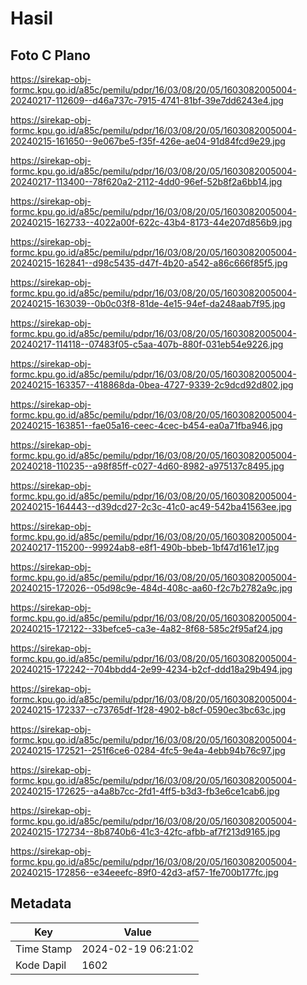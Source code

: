# Hasil

## Foto C Plano

https://sirekap-obj-formc.kpu.go.id/a85c/pemilu/pdpr/16/03/08/20/05/1603082005004-20240217-112609--d46a737c-7915-4741-81bf-39e7dd6243e4.jpg

https://sirekap-obj-formc.kpu.go.id/a85c/pemilu/pdpr/16/03/08/20/05/1603082005004-20240215-161650--9e067be5-f35f-426e-ae04-91d84fcd9e29.jpg

https://sirekap-obj-formc.kpu.go.id/a85c/pemilu/pdpr/16/03/08/20/05/1603082005004-20240217-113400--78f620a2-2112-4dd0-96ef-52b8f2a6bb14.jpg

https://sirekap-obj-formc.kpu.go.id/a85c/pemilu/pdpr/16/03/08/20/05/1603082005004-20240215-162733--4022a00f-622c-43b4-8173-44e207d856b9.jpg

https://sirekap-obj-formc.kpu.go.id/a85c/pemilu/pdpr/16/03/08/20/05/1603082005004-20240215-162841--d98c5435-d47f-4b20-a542-a86c666f85f5.jpg

https://sirekap-obj-formc.kpu.go.id/a85c/pemilu/pdpr/16/03/08/20/05/1603082005004-20240215-163039--0b0c03f8-81de-4e15-94ef-da248aab7f95.jpg

https://sirekap-obj-formc.kpu.go.id/a85c/pemilu/pdpr/16/03/08/20/05/1603082005004-20240217-114118--07483f05-c5aa-407b-880f-031eb54e9226.jpg

https://sirekap-obj-formc.kpu.go.id/a85c/pemilu/pdpr/16/03/08/20/05/1603082005004-20240215-163357--418868da-0bea-4727-9339-2c9dcd92d802.jpg

https://sirekap-obj-formc.kpu.go.id/a85c/pemilu/pdpr/16/03/08/20/05/1603082005004-20240215-163851--fae05a16-ceec-4cec-b454-ea0a71fba946.jpg

https://sirekap-obj-formc.kpu.go.id/a85c/pemilu/pdpr/16/03/08/20/05/1603082005004-20240218-110235--a98f85ff-c027-4d60-8982-a975137c8495.jpg

https://sirekap-obj-formc.kpu.go.id/a85c/pemilu/pdpr/16/03/08/20/05/1603082005004-20240215-164443--d39dcd27-2c3c-41c0-ac49-542ba41563ee.jpg

https://sirekap-obj-formc.kpu.go.id/a85c/pemilu/pdpr/16/03/08/20/05/1603082005004-20240217-115200--99924ab8-e8f1-490b-bbeb-1bf47d161e17.jpg

https://sirekap-obj-formc.kpu.go.id/a85c/pemilu/pdpr/16/03/08/20/05/1603082005004-20240215-172026--05d98c9e-484d-408c-aa60-f2c7b2782a9c.jpg

https://sirekap-obj-formc.kpu.go.id/a85c/pemilu/pdpr/16/03/08/20/05/1603082005004-20240215-172122--33befce5-ca3e-4a82-8f68-585c2f95af24.jpg

https://sirekap-obj-formc.kpu.go.id/a85c/pemilu/pdpr/16/03/08/20/05/1603082005004-20240215-172242--704bbdd4-2e99-4234-b2cf-ddd18a29b494.jpg

https://sirekap-obj-formc.kpu.go.id/a85c/pemilu/pdpr/16/03/08/20/05/1603082005004-20240215-172337--c73765df-1f28-4902-b8cf-0590ec3bc63c.jpg

https://sirekap-obj-formc.kpu.go.id/a85c/pemilu/pdpr/16/03/08/20/05/1603082005004-20240215-172521--251f6ce6-0284-4fc5-9e4a-4ebb94b76c97.jpg

https://sirekap-obj-formc.kpu.go.id/a85c/pemilu/pdpr/16/03/08/20/05/1603082005004-20240215-172625--a4a8b7cc-2fd1-4ff5-b3d3-fb3e6ce1cab6.jpg

https://sirekap-obj-formc.kpu.go.id/a85c/pemilu/pdpr/16/03/08/20/05/1603082005004-20240215-172734--8b8740b6-41c3-42fc-afbb-af7f213d9165.jpg

https://sirekap-obj-formc.kpu.go.id/a85c/pemilu/pdpr/16/03/08/20/05/1603082005004-20240215-172856--e34eeefc-89f0-42d3-af57-1fe700b177fc.jpg


## Metadata

| Key        | Value               |
| ---------- | ------------------- |
| Time Stamp | 2024-02-19 06:21:02 |
| Kode Dapil | 1602                |



